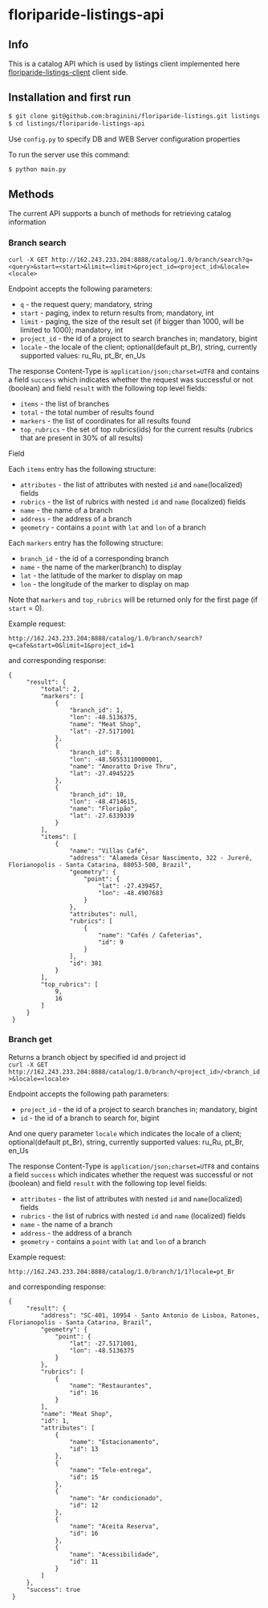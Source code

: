 floriparide-listings-api
===========================

Info
-----

This is a catalog API which is used by listings client implemented here [floriparide-listings-client](https://github.com/braginini/floriparide-listings-client.git "floriparide-listings-client") client side. 

Installation and first run
--------------------------

```sh
$ git clone git@github.com:braginini/floriparide-listings.git listings
$ cd listings/floriparide-listings-api
```

Use ```config.py``` to specify DB and WEB Server configuration properties

To run the server use this command:
```sh
$ python main.py
```

Methods
--------
The current API supports a bunch of methods for retrieving catalog information

### Branch search
   ```
   curl -X GET http://162.243.233.204:8888/catalog/1.0/branch/search?q=<query>&start=<start>&limit=<limit>&project_id=<project_id>&locale=<locale>
   ```
   Endpoint accepts the following parameters:
   * ```q``` - the request query; mandatory, string
   * ```start``` - paging, index to return results from; mandatory, int
   * ```limit``` - paging, the size of the result set (if bigger than 1000, will be limited to 1000); mandatory, int
   * ```project_id``` - the id of a project to search branches in; mandatory, bigint
   * ```locale``` - the locale of the client; optional(default pt_Br), string, currently supported values: ru_Ru, pt_Br, en_Us
   
   The response Content-Type is ```application/json;charset=UTF8``` and contains a field ```success``` which indicates whether the request was successful or not (boolean) 
   and field ```result``` with the following top level fields:
   * ```items``` - the list of branches
   * ```total``` - the total number of results found
   * ```markers``` - the list of coordinates for all results found
   * ```top_rubrics``` - the set of top rubrics(ids) for the current results (rubrics that are present in 30% of all results)
   
   Field 
   
   Each ```items``` entry has the following structure:
   * ```attributes``` - the list of attributes with nested ```id``` and ```name```(localized) fields
   * ```rubrics``` - the list of rubrics with nested ```id``` and ```name``` (localized) fields
   * ```name``` - the name of a branch
   * ```address``` - the address of a branch
   * ```geometry``` - contains a ```point``` with ```lat``` and ```lon``` of a branch
   
   Each ```markers``` entry has the following structure:
   * ```branch_id``` - the id of a corresponding branch
   * ```name``` - the name of the marker(branch) to display
   * ```lat``` - the latitude of the marker to display on map
   * ```lon``` - the longitude of the marker to display on map
   
   Note that ```markers``` and ```top_rubrics``` will be returned only for the first page (if ```start``` = 0).
   
   Example request:
   ``` 
   http://162.243.233.204:8888/catalog/1.0/branch/search?q=cafe&start=0&limit=1&project_id=1  
   ```
   
   and corresponding response:
   ```
   {
        "result": {
            "total": 2,
            "markers": [
                {
                    "branch_id": 1,
                    "lon": -48.5136375,
                    "name": "Meat Shop",
                    "lat": -27.5171001
                },
                {
                    "branch_id": 8,
                    "lon": -48.50553110000001,
                    "name": "Amoratto Drive Thru",
                    "lat": -27.4945225
                },
                {
                    "branch_id": 10,
                    "lon": -48.4714615,
                    "name": "Floripão",
                    "lat": -27.6339339
                }
            ],
            "items": [
                {
                    "name": "Villas Café",
                    "address": "Alameda César Nascimento, 322 - Jurerê, Florianopolis - Santa Catarina, 88053-500, Brazil",
                    "geometry": {
                        "point": {
                            "lat": -27.439457,
                            "lon": -48.4907683
                        }
                    },
                    "attributes": null,
                    "rubrics": [
                        {
                            "name": "Cafés / Cafeterias",
                            "id": 9
                        }
                    ],
                    "id": 381
                }
            ],
            "top_rubrics": [
                9,
                16
            ]
        }
    }
   ```

### Branch get

   Returns a branch object by specified id and project id    
    ```
    curl -X GET http://162.243.233.204:8888/catalog/1.0/branch/<project_id>/<branch_id>&locale=<locale>
    ```
    
   Endpoint accepts the following path parameters:
   * ```project_id``` - the id of a project to search branches in; mandatory, bigint
   * ```id``` - the id of a branch to search for, bigint
   
   And one query parameter ```locale``` which indicates the locale of a client; 
   optional(default pt_Br), string, currently supported values: ru_Ru, pt_Br, en_Us
   
   The response Content-Type is ```application/json;charset=UTF8``` and contains a field ```success``` which indicates whether the request was successful or not (boolean) 
   and field ```result``` with the following top level fields:
   
   * ```attributes``` - the list of attributes with nested ```id``` and ```name```(localized) fields
   * ```rubrics``` - the list of rubrics with nested ```id``` and ```name``` (localized) fields
   * ```name``` - the name of a branch
   * ```address``` - the address of a branch
   * ```geometry``` - contains a ```point``` with ```lat``` and ```lon``` of a branch
   
   Example request:
   ``` 
   http://162.243.233.204:8888/catalog/1.0/branch/1/1?locale=pt_Br
   ```
   
   and corresponding response:
   ```
   {
        "result": {
            "address": "SC-401, 10954 - Santo Antonio de Lisboa, Ratones, Florianopolis - Santa Catarina, Brazil",
            "geometry": {
                "point": {
                    "lat": -27.5171001,
                    "lon": -48.5136375
                }
            },
            "rubrics": [
                {
                    "name": "Restaurantes",
                    "id": 16
                }
            ],
            "name": "Meat Shop",
            "id": 1,
            "attributes": [
                {
                    "name": "Estacionamento",
                    "id": 13
                },
                {
                    "name": "Tele-entrega",
                    "id": 15
                },
                {
                    "name": "Ar condicionado",
                    "id": 12
                },
                {
                    "name": "Aceita Reserva",
                    "id": 16
                },
                {
                    "name": "Acessibilidade",
                    "id": 11
                }
            ]
        },
        "success": true
    }
   ``` 

   
   